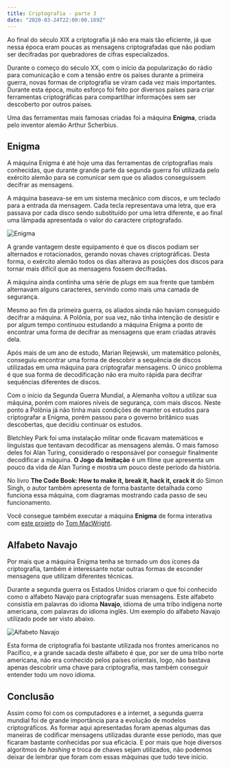 ```yaml
---
title: Criptografia - parte 3
date: "2020-03-24T22:00:00.169Z"
---
```


Ao final do século XIX a criptografia já não era mais tão eficiente, já que nessa época eram poucas as mensagens criptografadas que não podiam ser decifradas por quebradores de cifras especializados.

Durante o começo do século XX, com o início da popularização do rádio para comunicação e com a tensão entre os países durante a primeira guerra, novas formas de criptografia se viram cada vez mais importantes. Durante esta época, muito esforço foi feito por diversos países para criar ferramentas criptográficas para compartilhar informações sem ser descoberto por outros países.

Uma das ferramentas mais famosas criadas foi a máquina __Enigma__, criada pelo inventor alemão Arthur Scherbius. 

## Enigma

A máquina Enigma é até hoje uma das ferramentas de criptografias mais conhecidas, que durante grande parte da segunda guerra foi utilizada pelo exército alemão para se comunicar sem que os aliados conseguissem decifrar as mensagens.

A máquina baseava-se em um sistema mecânico com discos, e um teclado para a entrada da mensagem. Cada tecla representava uma letra, que era passava por cada disco sendo substituído por uma letra diferente, e ao final uma lâmpada apresentada o valor do caractere criptografado.

![Enigma](/images/crypto3/enigma.jpg)

A grande vantagem deste equipamento é que os discos podiam ser alternados e rotacionados, gerando novas chaves criptográficas. Desta forma, o exército alemão todos os dias alterava as posições dos discos para tornar mais difícil que as mensagens fossem decifradas.

A máquina ainda continha uma série de _plugs_ em sua frente que também alternavam alguns caracteres, servindo como mais uma camada de segurança.

Mesmo ao fim da primeira guerra, os aliados ainda não haviam conseguido decifrar a máquina. A Polônia, por sua vez, não tinha intenção de desistir e por algum tempo continuou estudando a máquina Enigma a ponto de encontrar uma forma de decifrar as mensagens que eram criadas através dela.

Após mais de um ano de estudo, Marian Rejewski, um matemático polonês, conseguiu encontrar uma forma de descobrir a sequência de discos utilizadas em uma máquina para criptografar mensagens. O único problema é que sua forma de decodificação não era muito rápida para decifrar sequências diferentes de discos.

Com o início da Segunda Guerra Mundial, a Alemanha voltou a utilizar sua máquina, porém com maiores níveis de segurança, com mais discos. Neste ponto a Polônia já não tinha mais condições de manter os estudos para criptografar a Enigma, porém passou para o governo britânico suas descobertas, que decidiu continuar os estudos.

Bletchley Park foi uma instalação militar onde ficavam matemáticos e linguistas que tentavam decodificar as mensagens alemãs. O mais famoso deles foi Alan Turing, considerado o responsável por conseguir finalmente decodificar a máquina. __O Jogo da Imitação__ é um filme que apresenta um pouco da vida de Alan Turing e mostra um pouco deste período da história.

No livro __The Code Book: How to make it, break it, hack it, crack it__ do Simon Singh, o autor também apresenta de forma bastante detalhada como funciona essa máquina, com diagramas mostrando cada passo de seu funcionamento.

Você consegue também executar a máquina __Enigma__ de forma interativa com [este projeto](https://observablehq.com/@tmcw/enigma-machine) do [Tom MacWright](https://macwright.org/).

## Alfabeto Navajo

Por mais que a máquina Enigma tenha se tornado um dos ícones da criptografia, também é interessante notar outras formas de esconder mensagens que utilizam diferentes técnicas.

Durante a segunda guerra os Estados Unidos criaram o que foi conhecido como o alfabeto Navajo para criptografar suas mensagens. Este alfabeto consistia em palavras do idioma __Navajo__, idioma de uma tribo indígena norte americana, com palavras do idioma inglês. Um exemplo do alfabeto Navajo utilizado pode ser visto abaixo.

![Alfabeto Navajo](/images/crypto3/navajo.PNG)

Esta forma de criptografia foi bastante utilizada nos frontes americanos no Pacífico, e a grande sacada deste alfabeto é que, por ser de uma tribo norte americana, não era conhecido pelos países orientais, logo, não bastava apenas descobrir uma chave para criptografia, mas também conseguir entender todo um novo idioma.

## Conclusão

Assim como foi com os computadores e a internet, a segunda guerra mundial foi de grande importância para a evolução de modelos criptográficos. As formar aqui apresentadas foram apenas algumas das maneiras de codificar mensagens utilizadas durante esse período, mas que ficaram bastante conhecidas por sua eficácia. E por mais que hoje diversos algoritmos de _hashing_ e troca de chaves sejam utilizados, não podemos deixar de lembrar que foram com essas máquinas que tudo teve início.


